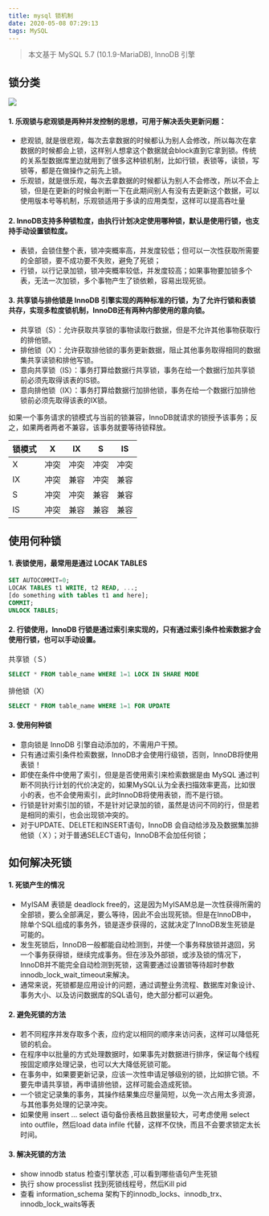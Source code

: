 ```yaml
---
title: mysql 锁机制
date: 2020-05-08 07:29:13
tags: MySQL
---
```


> 本文基于 MySQL 5.7 (10.1.9-MariaDB), InnoDB 引擎

<!-- more -->

## 锁分类

![](/img/2020/mysql_lock.png)

#### 1. 乐观锁与悲观锁是两种并发控制的思想，可用于解决丢失更新问题：
- 悲观锁, 就是很悲观，每次去拿数据的时候都认为别人会修改，所以每次在拿数据的时候都会上锁，这样别人想拿这个数据就会block直到它拿到锁。传统的关系型数据库里边就用到了很多这种锁机制，比如行锁，表锁等，读锁，写锁等，都是在做操作之前先上锁。
- 乐观锁，就是很乐观，每次去拿数据的时候都认为别人不会修改，所以不会上锁，但是在更新的时候会判断一下在此期间别人有没有去更新这个数据，可以使用版本号等机制，乐观锁适用于多读的应用类型，这样可以提高吞吐量


#### 2. InnoDB支持多种锁粒度，由执行计划决定使用哪种锁，默认是使用行锁，也支持手动设置锁粒度。
- 表锁，会锁住整个表，锁冲突概率高，并发度较低；但可以一次性获取所需要的全部锁，要不成功要不失败，避免了死锁；
- 行锁，以行记录加锁，锁冲突概率较低，并发度较高；如果事物要加锁多个表，无法一次加锁，多个事物产生了锁依赖，容易出现死锁。


#### 3. 共享锁与排他锁是 InnoDB 引擎实现的两种标准的行锁，为了允许行锁和表锁共存，实现多粒度锁机制，InnoDB还有两种内部使用的意向锁。

- 共享锁（S）：允许获取共享锁的事物读取行数据，但是不允许其他事物获取行的排他锁。
- 排他锁（X）：允许获取排他锁的事务更新数据，阻止其他事务取得相同的数据集共享读锁和排他写锁。
- 意向共享锁（IS）：事务打算给数据行共享锁，事务在给一个数据行加共享锁前必须先取得该表的IS锁。
- 意向排他锁（IX）：事务打算给数据行加排他锁，事务在给一个数据行加排他锁前必须先取得该表的IX锁。

如果一个事务请求的锁模式与当前的锁兼容，InnoDB就请求的锁授予该事务；反之，如果两者两者不兼容，该事务就要等待锁释放。

锁模式|	X	|IX	|S	|IS
-|-|-|-|-
X	|冲突	|冲突	|冲突	|冲突
IX	|冲突	|兼容	|冲突	|兼容
S	|冲突	|冲突	|兼容	|兼容
IS	|冲突	|兼容	|兼容	|兼容


## 使用何种锁

#### 1. 表锁使用，最常用是通过 LOCAK TABLES

```sql
SET AUTOCOMMIT=0;
LOCAK TABLES t1 WRITE, t2 READ, ...;
[do something with tables t1 and here];
COMMIT;
UNLOCK TABLES;

```

#### 2. 行锁使用，InnoDB 行锁是通过索引来实现的，只有通过索引条件检索数据才会使用行锁，也可以手动设置。

共享锁（Ｓ）
```sql
SELECT * FROM table_name WHERE 1=1 LOCK IN SHARE MODE

```


排他锁（X）
```sql
SELECT * FROM table_name WHERE 1=1 FOR UPDATE
```

#### 3. 使用何种锁
- 意向锁是 InnoDB 引擎自动添加的，不需用户干预。
- 只有通过索引条件检索数据，InnoDB才会使用行级锁，否则，InnoDB将使用表锁！
- 即使在条件中使用了索引，但是是否使用索引来检索数据是由 MySQL 通过判断不同执行计划的代价决定的，如果MySQL认为全表扫描效率更高，比如很小的表，也不会使用索引，此时InnoDB将使用表锁，而不是行锁。
- 行锁是针对索引加的锁，不是针对记录加的锁，虽然是访问不同的行，但是若是相同的索引，也会出现锁冲突的。
- 对于UPDATE、DELETE和INSERT语句，InnoDB 会自动给涉及及数据集加排他锁（Ｘ）；对于普通SELECT语句，InnoDB不会加任何锁；



## 如何解决死锁

#### 1. 死锁产生的情况
- ＭyISAM 表锁是 deadlock free的，这是因为ＭyISAM总是一次性获得所需的全部锁，要么全部满足，要么等待，因此不会出现死锁。但是在InnoDB中，除单个SQL组成的事务外，锁是逐步获得的，这就决定了InnoDB发生死锁是可能的。
- 发生死锁后，InnoDB一般都能自动检测到，并使一个事务释放锁并退回，另一个事务获得锁，继续完成事务。但在涉及外部锁，或涉及锁的情况下，InnoDB并不能完全自动检测到死锁，这需要通过设置锁等待超时参数innodb_lock_wait_timeout来解决。
-  通常来说，死锁都是应用设计的问题，通过调整业务流程、数据库对象设计、事务大小、以及访问数据库的SQL语句，绝大部分都可以避免。


#### 2. 避免死锁的方法

- 若不同程序并发存取多个表，应约定以相同的顺序来访问表，这样可以降低死锁的机会。
- 在程序中以批量的方式处理数据时，如果事先对数据进行排序，保证每个线程按固定顺序处理记录，也可以大大降低死锁可能。
- 在事务中，如果要更新记录，应该一次性申请足够级别的锁，比如排它锁。不要先申请共享锁，再申请排他锁，这样可能会造成死锁。
- 一个锁定记录集的事务，其操作结果集应尽量简短，以免一次占用太多资源，与其他事务处理的记录冲突。
- 如果使用 insert … select 语句备份表格且数据量较大，可考虑使用 select into outfile，然后load data infile 代替，这样不仅快，而且不会要求锁定太长时间。



#### 3. 解决死锁的方法
- show innodb status 检查引擎状态 ,可以看到哪些语句产生死锁
- 执行 show processlist 找到死锁线程号，然后Kill pid
- 查看 information_schema 架构下的innodb_locks、innodb_trx、innodb_lock_waits等表

